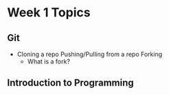 # Week 1 Topics

## Git
 * Cloning a repo
   Pushing/Pulling from a repo
    Forking
    * What is a fork?

## Introduction to Programming

